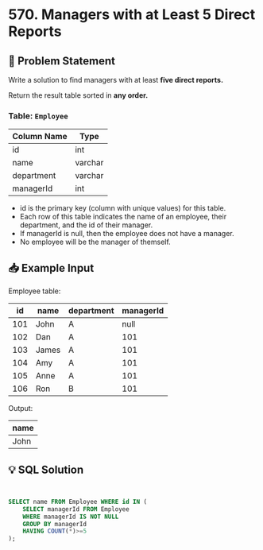 # 570. Managers with at Least 5 Direct Reports

## 📝 Problem Statement
Write a solution to find managers with at least **five direct reports.**

Return the result table sorted in **any order.**


### Table:  `Employee`

| Column Name | Type    |
|-------------|---------|
| id          | int     |
| name        | varchar |
| department  | varchar |
| managerId   | int     |

 - id is the primary key (column with unique values) for this table.
 - Each row of this table indicates the name of an employee, their department, and the id of their manager.
 - If managerId is null, then the employee does not have a manager.
 - No employee will be the manager of themself.
 
## 📥 Example Input

Employee table:

| id  | name  | department | managerId |
|-----|-------|------------|-----------|
| 101 | John  | A          | null      |
| 102 | Dan   | A          | 101       |
| 103 | James | A          | 101       |
| 104 | Amy   | A          | 101       |
| 105 | Anne  | A          | 101       |
| 106 | Ron   | B          | 101       |

Output: 

| name |
|------|
| John |


## 💡 SQL Solution

```sql


SELECT name FROM Employee WHERE id IN (
    SELECT managerId FROM Employee
    WHERE managerId IS NOT NULL
    GROUP BY managerId 
    HAVING COUNT(*)>=5
);
